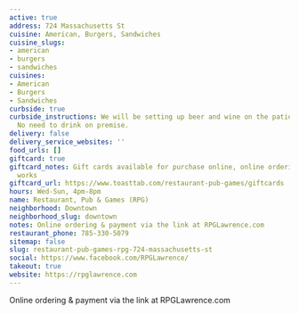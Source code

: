 ```yaml
---
active: true
address: 724 Massachusetts St
cuisine: American, Burgers, Sandwiches
cuisine_slugs:
- american
- burgers
- sandwiches
cuisines:
- American
- Burgers
- Sandwiches
curbside: true
curbside_instructions: We will be setting up beer and wine on the patio for purchase.
  No need to drink on premise.
delivery: false
delivery_service_websites: ''
food_urls: []
giftcard: true
giftcard_notes: Gift cards available for purchase online, online ordering is in the
  works
giftcard_url: https://www.toasttab.com/restaurant-pub-games/giftcards
hours: Wed-Sun, 4pm-8pm
name: Restaurant, Pub & Games (RPG)
neighborhood: Downtown
neighborhood_slug: downtown
notes: Online ordering & payment via the link at RPGLawrence.com
restaurant_phone: 785-330-5079
sitemap: false
slug: restaurant-pub-games-rpg-724-massachusetts-st
social: https://www.facebook.com/RPGLawrence/
takeout: true
website: https://rpglawrence.com
---
```


Online ordering & payment via the link at RPGLawrence.com